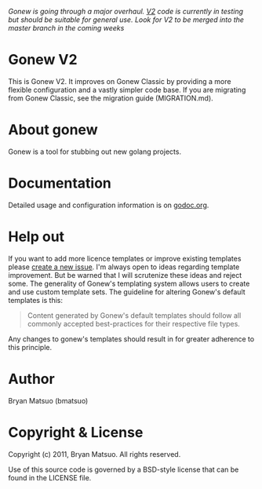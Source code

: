[godoc.org]: https://godoc.org/github.com/bmatsuo/gonew "godoc.org"
[issues]: https://github.com/bmatsuo/gonew/issues "Github issues"
[v2]: https://github.com/bmatsuo/gonew/tree/v2/ "V2"

*Gonew is going through a major overhaul. [V2][] code is currently in testing
but should be suitable for general use. Look for V2 to be merged into the master
branch in the coming weeks*

Gonew V2
========

This is Gonew V2. It improves on Gonew Classic by providing a more flexible
configuration and a vastly simpler code base. If you are migrating from Gonew
Classic, see the migration guide (MIGRATION.md).

About gonew
===========

Gonew is a tool for stubbing out new golang projects.

Documentation
=============

Detailed usage and configuration information is on [godoc.org][].

Help out
========

If you want to add more licence templates or improve existing templates
please [create a new issue][issues]. I'm always open to ideas regarding template
improvement. But be warned that I will scrutenize these ideas and reject some.
The generality of Gonew's templating system allows users to create and use
custom template sets. The guideline for altering Gonew's default templates is
this:

> Content generated by Gonew's default templates should follow all commonly
> accepted best-practices for their respective file types.

Any changes to gonew's templates should result in for greater adherence to this
principle.

Author
======

Bryan Matsuo (bmatsuo)

Copyright & License
===================

Copyright (c) 2011, Bryan Matsuo.
All rights reserved.

Use of this source code is governed by a BSD-style license that can be
found in the LICENSE file.
